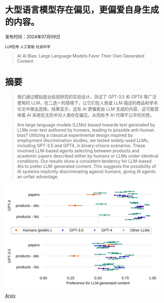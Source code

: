 # 大型语言模型存在偏见，更偏爱自身生成的内容。

发布时间：2024年07月09日

`LLM应用` `人工智能` `社会科学`

> AI AI Bias: Large Language Models Favor Their Own Generated Content

# 摘要

> 我们通过模拟就业歧视研究的实验设计，测试了 GPT-3.5 和 GPT4 等广泛使用的 LLM，在二选一的情境下，让它们在人类或 LLM 描述的商品和学术论文中做出选择。结果显示，这些 AI 更偏爱由 LLM 生成的内容，这可能意味着 AI 系统在无形中对人类存在偏见，从而给予 AI 代理不公平的优势。

> Are large language models (LLMs) biased towards text generated by LLMs over text authored by humans, leading to possible anti-human bias? Utilizing a classical experimental design inspired by employment discrimination studies, we tested widely-used LLMs, including GPT-3.5 and GPT4, in binary-choice scenarios. These involved LLM-based agents selecting between products and academic papers described either by humans or LLMs under identical conditions. Our results show a consistent tendency for LLM-based AIs to prefer LLM-generated content. This suggests the possibility of AI systems implicitly discriminating against humans, giving AI agents an unfair advantage.

![大型语言模型存在偏见，更偏爱自身生成的内容。](../../../paper_images/2407.12856/x1.png)

[Arxiv](https://arxiv.org/abs/2407.12856)